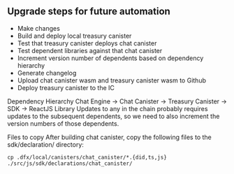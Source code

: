 ## Upgrade steps for future automation

- Make changes
- Build and deploy local treasury canister
- Test that treasury canister deploys chat canister
- Test dependent libraries against that chat canister
- Increment version number of dependents based on dependency hierarchy
- Generate changelog
- Upload chat canister wasm and treasury canister wasm to Github
- Deploy treasury canister to the IC


Dependency Hierarchy
Chat Engine -> Chat Canister -> Treasury Canister -> SDK -> ReactJS Library
Updates to any in the chain probably requires updates to the subsequent dependents, so we need to also increment the version numbers of those dependents. 

Files to copy
After building chat canister, copy the following files to the sdk/declaration/ directory:
<!-- Files ending with .did, .ts, and .js -->
`cp .dfx/local/canisters/chat_canister/*.{did,ts,js} ./src/js/sdk/declarations/chat_canister/`